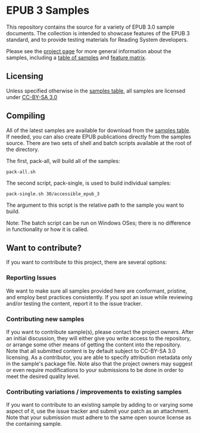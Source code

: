 # EPUB 3 Samples

This repository contains the source for a variety of EPUB 3.0 sample documents. The collection is intended to showcase features of the EPUB 3 standard, and to provide testing materials for Reading System developers.

Please see the [project page](http://idpf.github.io/epub3-samples/) for more general information about the samples, including a [table of samples](http://idpf.github.io/epub3-samples/samples.html) and [feature matrix](http://idpf.github.io/epub3-samples/feature-matrix.html).

## Licensing

Unless specified otherwise in the [samples table](http://idpf.github.io/epub3-samples/samples.html), all samples are licensed under [CC-BY-SA 3.0](http://creativecommons.org/licenses/by-sa/3.0/)

## Compiling

All of the latest samples are available for download from the [samples table](http://idpf.github.io/epub3-samples/samples.html). If needed, you can also create EPUB publications directly from the samples source. There are two sets of shell and batch scripts available at the root of the directory.

The first, pack-all, will build all of the samples:

```
pack-all.sh
```

The second script, pack-single, is used to build individual samples:

```
pack-single.sh 30/accessible_epub_3
```

The argument to this script is the relative path to the sample you want to build.

Note: The batch script can be run on Windows OSes; there is no difference in functionality or how it is called.

## Want to contribute?

If you want to contribute to this project, there are several options:

### Reporting Issues

We want to make sure all samples provided here are conformant, pristine, and employ best practices consistently. If you spot an issue while reviewing and/or testing the content, report it to the issue tracker.

### Contributing new samples

If you want to contribute sample(s), please contact the project owners. After an initial discussion, they will either give you write access to the repository, or arrange some other means of getting the content into the repository. Note that all submitted content is by default subject to CC-BY-SA 3.0 licensing. As a contributor, you are able to specify attribution metadata only in the sample's package file. Note also that the project owners may suggest or even require modifications to your submissions to be done in order to meet the desired quality level.

### Contributing variations / improvements to existing samples

If you want to contribute to an existing sample by adding to or varying some aspect of it, use the issue tracker and submit your patch as an attachment. Note that your submission must adhere to the same open source license as the containing sample.
